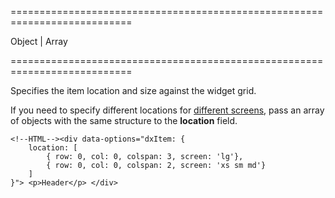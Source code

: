 ===========================================================================
<!--type-->Object | Array<Object><!--/type-->
===========================================================================

<!--shortDescription-->
Specifies the item location and size against the widget grid.
<!--/shortDescription-->

<!--fullDescription-->
If you need to specify different locations for [different screens](/Documentation/Guide/Widgets/ResponsiveBox/Size_Qualifiers/), pass an array of objects with the same structure to the **location** field.

    <!--HTML--><div data-options="dxItem: { 
        location: [
            { row: 0, col: 0, colspan: 3, screen: 'lg'},
            { row: 0, col: 0, colspan: 2, screen: 'xs sm md'}
        ]
    }"> <p>Header</p> </div>
<!--/fullDescription-->
